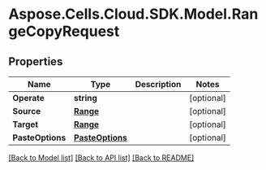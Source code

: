 # Aspose.Cells.Cloud.SDK.Model.RangeCopyRequest
## Properties

Name | Type | Description | Notes
------------ | ------------- | ------------- | -------------
**Operate** | **string** |  | [optional] 
**Source** | [**Range**](Range.md) |  | [optional] 
**Target** | [**Range**](Range.md) |  | [optional] 
**PasteOptions** | [**PasteOptions**](PasteOptions.md) |  | [optional] 

[[Back to Model list]](../README.md#documentation-for-models) [[Back to API list]](../README.md#documentation-for-api-endpoints) [[Back to README]](../README.md)

